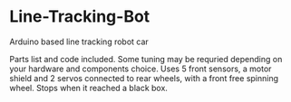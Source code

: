 # Line-Tracking-Bot
Arduino based line tracking robot car

Parts list and code included. Some tuning may be requried depending on your hardware and components choice. Uses 5 front sensors, a motor shield and 2 servos connected to rear wheels, with a front free spinning wheel. Stops when it reached a black box.

